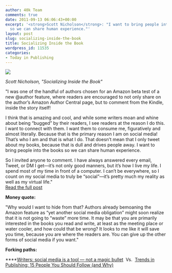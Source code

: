 ```yaml
---
author: 40k Team
comments: true
date: 2011-09-13 06:06:43+00:00
excerpt: '<strong>Scott Nicholson</strong>: "I want to bring people into the books
  so we can share human experience."'
layout: post
slug: socializing-inside-the-book
title: Socializing Inside the Book
wordpress_id: 11535
categories:
- Today in Publishing
---
```


![](http://www.40kbooks.com/wp-content/uploads/Publishing1.jpg)

_Scott Nicholson, "Socializing Inside the Book"_

"I was one of the handful of authors chosen for an Amazon beta test of a new @author feature, where readers are encouraged to not only share on the author’s Amazon Author Central page, but to comment from the Kindle, inside the story itself!  
  
I think that is amazing and cool, and while some writers moan and whine about being “bugged” by their readers, I see readers at the reason I do this. I want to connect with them. I want them to consume me, figuratively and almost literally. Because that is the primary reason I am on social media! That’s who I am and that is what I do. That doesn’t mean that I only tweet about my books, because that is dull and drives people away. I want to bring people into the books so we can share human experience.  
  
So I invited anyone to comment. I have always answered every email, Tweet, or DM I get—it’s not only good manners, but it’s how I live my life. I spend most of my time in front of a computer. I can’t be everywhere, so I count on my social media to truly be “social”—it’s pretty much my reality as well as my virtual life."  
[Read the full post](http://earthsbooknook.blogspot.com/2011/09/socializing-inside-book-guest-blog-post.html?spref=tw)

**Money quote:**

"Why would I want to hide from that? Authors already bemoaning the Amazon feature as “yet another social media obligation” might soon realize that it is not going to “waste” more time. It may be that you are primarily interested in the books you read and write, at least as the meeting place or water cooler, and how could that be wrong? It looks to me like it will save you time, because you are where the readers are. You can give up the other forms of social media if you want."

**Forking paths:**

****[Writers: social media is a tool — not a magic bullet](http://t.co/CUd6FBr)  Vs.  [Trends in Publishing: 15 People You Should Follow (and Why)](http://ow.ly/6otkn)
